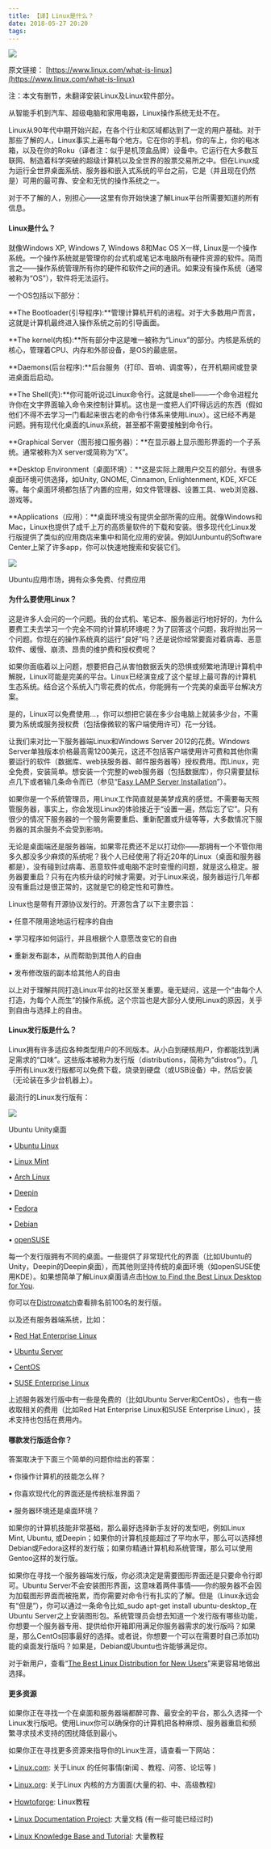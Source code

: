 ```yaml
---
title: 【译】Linux是什么？
date: 2018-05-27 20:20
tags:
---
```


![](http://upload-images.jianshu.io/upload_images/5613261-41bef76b4e6e161c.jpg?imageMogr2/auto-orient/strip%7CimageView2/2/w/1240)  

原文链接： [https://www.linux.com/what-is-linux](https://www.linux.com/what-is-linux)

注：本文有删节，未翻译安装Linux及Linux软件部分。

从智能手机到汽车、超级电脑和家用电器，Linux操作系统无处不在。

Linux从90年代中期开始兴起，在各个行业和区域都达到了一定的用户基础。对于那些了解的人，Linux事实上遍布每个地方。它在你的手机，你的车上，你的电冰箱，以及在你的Roku（译者注：似乎是机顶盒品牌）设备中。它运行在大多数互联网、制造着科学突破的超级计算机以及全世界的股票交易所之中。但在Linux成为运行全世界桌面系统、服务器和嵌入式系统的平台之前，它是（并且现在仍然是）可用的最可靠、安全和无忧的操作系统之一。

对于不了解的人，别担心——这里有你开始快速了解Linux平台所需要知道的所有信息。

#### Linux是什么？

就像Windows XP, Windows 7, Windows 8和Mac OS X一样, Linux是一个操作系统。一个操作系统就是管理你的台式机或笔记本电脑所有硬件资源的软件。简而言之——操作系统管理所有你的硬件和软件之间的通讯。如果没有操作系统（通常被称为“OS”），软件将无法运行。

一个OS包括以下部分：

**The Bootloader(引导程序):**管理计算机开机的进程。对于大多数用户而言，这就是计算机最终进入操作系统之前的引导画面。

**The kernel(内核):**所有部分中这是唯一被称为“Linux”的部分。内核是系统的核心，管理着CPU、内存和外部设备，是OS的最底层。

**Daemons(后台程序):**后台服务（打印、音响、调度等），在开机期间或登录进桌面后启动。

**The Shell(壳):**你可能听说过Linux命令行。这就是shell——一个命令进程允许你在文字界面输入命令来控制计算机。这也是一度把人们吓得远远的东西（假如他们不得不去学习一门看起来很古老的命令行体系来使用Linux）。这已经不再是问题。拥有现代化桌面的Linux系统，甚至都不需要接触到命令行。

**Graphical Server（图形接口服务器）：**在显示器上显示图形界面的一个子系统。通常被称为X server或简称为“X”。

**Desktop Environment（桌面环境）：**这是实际上跟用户交互的部分。有很多桌面环境可供选择，如Unity, GNOME, Cinnamon, Enlightenment, KDE, XFCE等。每个桌面环境都包括了内置的应用，如文件管理器、设置工具、web浏览器、游戏等。

**Applications（应用）：**桌面环境没有提供全部所需的应用。就像Windows和Mac，Linux也提供了成千上万的高质量软件的下载和安装。很多现代化Linux发行版提供了类似的应用商店来集中和简化应用的安装。例如Uunbuntu的Software Center上架了许多app，你可以快速地搜索和安装它们。

![](http://upload-images.jianshu.io/upload_images/5613261-a8feb74723c3d374.png?imageMogr2/auto-orient/strip%7CimageView2/2/w/1240)  

Ubuntu应用市场，拥有众多免费、付费应用

#### 为什么要使用Linux？

这是许多人会问的一个问题。我的台式机、笔记本、服务器运行地好好的，为什么要费工夫去学习一个完全不同的计算机环境呢？为了回答这个问题，我将抛出另一个问题。你现在的操作系统真的运行“良好”吗？还是说你经常要面对着病毒、恶意软件、缓慢、崩溃、昂贵的维护费和授权费呢？

如果你面临着以上问题，想要把自己从害怕数据丢失的恐惧或频繁地清理计算机中解脱，Linux可能是完美的平台。Linux已经演变成了这个星球上最可靠的计算机生态系统。结合这个系统入门零花费的优点，你能拥有一个完美的桌面平台解决方案。

是的，Linux可以免费使用...，你可以想把它装在多少台电脑上就装多少台，不需要为系统或服务授权费（包括像微软的客户端使用许可）花一分钱。

让我们来对比一下服务器端Linux和Windows Server 2012的花费。Windows Server单独版本价格最高需1200美元，这还不包括客户端使用许可费和其他你需要运行的软件（数据库、web扶服务器、邮件服务器等）授权费用。而Linux，完全免费，安装简单。想安装一个完整的web服务器（包括数据库），你只需要鼠标点几下或者输几条命令而已（参见“[Easy LAMP Server Installation](https://www.linux.com/learn/tutorials/288158-easy-lamp-server-installation)”）。

如果你是一个系统管理员，用Linux工作简直就是美梦成真的感觉。不需要每天照管服务器，事实上，你会发现Linux的体验接近于“设置一遍，然后忘了它”。只有很少的情况下服务器的一个服务需要重启、重新配置或升级等等，大多数情况下服务器的其余服务不会受到影响。

无论是桌面端还是服务器端，如果零花费还不足以打动你——那拥有一个不管你用多久都没多少麻烦的系统呢？我个人已经使用了将近20年的Linux（桌面和服务器都是），没有碰到过病毒、恶意软件或电脑不定时变慢的问题，就是这么稳定。服务器要重启？只有在内核升级的时候才需要。对于Linux来说，服务器运行几年都没有重启过是很正常的，这就是它的稳定性和可靠性。

Linux也是带有开源协议发行的。开源包含了以下主要宗旨：

•  任意不限用途地运行程序的自由

•  学习程序如何运行，并且根据个人意愿改变它的自由

•  重新发布副本，从而帮助到其他人的自由

•  发布修改版的副本给其他人的自由

以上对于理解共同打造Linux平台的社区至关重要。毫无疑问，这是一个“由每个人打造，为每个人而生”的操作系统。这个宗旨也是大部分人使用Linux的原因，关乎到自由与选择上的自由。

#### Linux发行版是什么？

Linux拥有许多适应各种类型用户的不同版本。从小白到硬核用户，你都能找到满足需求的“口味”。这些版本被称为发行版（distributions，简称为“distros”）。几乎所有Linux发行版都可以免费下载，烧录到硬盘（或USB设备）中，然后安装（无论装在多少台机器上）。

最流行的Linux发行版有：

![](http://upload-images.jianshu.io/upload_images/5613261-351298ce6986a22c.jpg?imageMogr2/auto-orient/strip%7CimageView2/2/w/1240)  

Ubuntu Unity桌面

•  [Ubuntu Linux](http://www.ubuntu.com/)

•  [Linux Mint](http://www.ubuntu.com/)

•  [Arch Linux](https://www.archlinux.org/)

•  [Deepin](http://www.linuxdeepin.com/index.en.html)

•  [Fedora](http://fedoraproject.org/)

•  [Debian](https://www.debian.org/)

•  [openSUSE](http://www.opensuse.org/en/)

每一个发行版拥有不同的桌面。一些提供了非常现代化的界面（比如Ubuntu的Unity，Deepin的Deepin桌面），而其他则坚持传统的桌面环境（如openSUSE使用KDE）。如果想简单了解Linux桌面请点击[How to Find the Best Linux Desktop for You](https://www.linux.com/learn/tutorials/783109-how-to-choose-the-best-linux-desktop-for-you).

你可以在[Distrowatch](http://distrowatch.com/)查看排名前100名的发行版。

以及还有服务器端系统，比如：

•  [Red Hat Enterprise Linux](http://www.redhat.com/)

•  [Ubuntu Server](http://www.ubuntu.com/download/server)

•  [CentOS](https://www.centos.org/)

•  [SUSE Enterprise Linux](https://www.suse.com/products/server/)

上述服务器发行版中有一些是免费的（比如Ubuntu Server和CentOs），也有一些收取相关的费用（比如Red Hat Enterprise Linux和SUSE Enterprise Linux），技术支持也包括在费用内。

#### 哪款发行版适合你？

答案取决于下面三个简单的问题你给出的答案：

•  你操作计算机的技能怎么样？

•  你喜欢现代化的界面还是传统标准界面？

•  服务器环境还是桌面环境？

如果你的计算机技能非常基础，那么最好选择新手友好的发型吧，例如Linux Mint, Ubuntu, 或Deepin；如果你的计算机技能超过了平均水平，那么可以选择想Debian或Fedora这样的发行版；如果你精通计算机和系统管理，那么可以使用Gentoo这样的发行版。

如果你在寻找一个服务器端发行版，你必须决定是需要图形界面还是只要命令行即可。Ubuntu Server不会安装图形界面，这意味着两件事情——你的服务器不会因为加载图形界面而被拖累，而你需要对命令行有扎实的了解。但是（Linux永远会有“但是”），你可以通过一条命令比如_sudo apt-get install ubuntu-desktop_在Ubuntu Server之上安装图形包。系统管理员会想去知道一个发行版有哪些功能，你想要一个服务器专用、提供给你开箱即用满足你服务器需求的发行版吗？如果是，那么CentOs回事最好的选择。或者说，你想要一个可以在需要时自己添加功能的桌面发行版吗？如果是，Debian或Ubuntu也许能够满足你。

对于新用户，查看“[The Best Linux Distribution for New Users](https://www.linux.com/news/software/applications/775873-the-best-linux-distribution-for-new-users)”来更容易地做出选择。

#### 更多资源

如果你正在寻找一个在桌面和服务器端都醉可靠、最安全的平台，那么久选择一个Linux发行版吧。使用Linux你可以确保你的计算机把各种麻烦、服务器重启和频繁寻求技术支持的困扰降低到最小。

如果你正在寻找更多资源来指导你的Linux生涯，请查看一下网站：

•  [Linux.com](https://www.linux.com/): 关于Linux 的任何事情(新闻 、教程、问答、论坛等 )

•  [Linux.org](http://www.linux.org/): 关于Linux 内核的方方面面(大量的初、中、高级教程)

•  [Howtoforge](http://www.howtoforge.com/): Linux教程

•  [Linux Documentation Project](http://www.tldp.org/): 大量文档 (有一些可能已经过时)

•  [Linux Knowledge Base and Tutorial](http://www.linux-tutorial.info/): 大量教程
